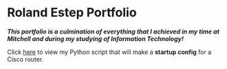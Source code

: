 # Roland Estep Portfolio

***This portfolio is a culmination of everything that I achieved in my time at Mitchell and during my studying of Information Technology!***

Click [here](https://www.https://github.com/rcestep/devnet_lab) to view my Python script that will make a **startup config** for a Cisco router.
